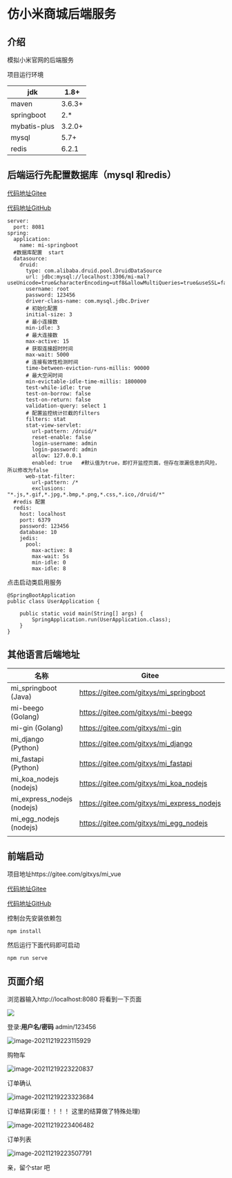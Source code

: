 # 仿小米商城后端服务
## 介绍

模拟小米官网的后端服务

项目运行环境

| jdk          | 1.8+   |
| ------------ | ------ |
| maven        | 3.6.3+ |
| springboot   | 2.*    |
| mybatis-plus | 3.2.0+ |
| mysql        | 5.7+   |
| redis        | 6.2.1  |



## 后端运行先配置数据库（mysql 和redis）

[代码地址Gitee](https://gitee.com/gitxys/mi_springboot)

[代码地址GitHub](https://github.com/xuyisu/mi_springboot)

```
server:
  port: 8081
spring:
  application:
    name: mi-springboot
  #数据库配置  start
  datasource:
    druid:
      type: com.alibaba.druid.pool.DruidDataSource
      url: jdbc:mysql://localhost:3306/mi-mal?useUnicode=true&characterEncoding=utf8&allowMultiQueries=true&useSSL=false
      username: root
      password: 123456
      driver-class-name: com.mysql.jdbc.Driver
      # 初始化配置
      initial-size: 3
      # 最小连接数
      min-idle: 3
      # 最大连接数
      max-active: 15
      # 获取连接超时时间
      max-wait: 5000
      # 连接有效性检测时间
      time-between-eviction-runs-millis: 90000
      # 最大空闲时间
      min-evictable-idle-time-millis: 1800000
      test-while-idle: true
      test-on-borrow: false
      test-on-return: false
      validation-query: select 1
      # 配置监控统计拦截的filters
      filters: stat
      stat-view-servlet:
        url-pattern: /druid/*
        reset-enable: false
        login-username: admin
        login-password: admin
        allow: 127.0.0.1
        enabled: true   #默认值为true，即打开监控页面，但存在泄漏信息的风险，所以修改为false
      web-stat-filter:
        url-pattern: /*
        exclusions: "*.js,*.gif,*.jpg,*.bmp,*.png,*.css,*.ico,/druid/*"
  #redis 配置
  redis:
    host: localhost
    port: 6379
    password: 123456
    database: 10
    jedis:
      pool:
        max-active: 8
        max-wait: 5s
        min-idle: 0
        max-idle: 8
```



点击启动类启用服务

```
@SpringBootApplication
public class UserApplication {

    public static void main(String[] args) {
        SpringApplication.run(UserApplication.class);
    }
}
```
## 其他语言后端地址

| 名称                       | Gitee                                      | Github                                      |
| -------------------------- | ------------------------------------------ | ------------------------------------------- |
| mi_springboot (Java)       | https://gitee.com/gitxys/mi_springboot     | https://github.com/xuyisu/mi_springboot     |
| mi-beego (Golang)          | https://gitee.com/gitxys/mi-beego          | https://github.com/xuyisu/mi-beego          |
| mi-gin (Golang)            | https://gitee.com/gitxys/mi-gin            | https://github.com/xuyisu/mi-gin            |
| mi_django (Python)         | https://gitee.com/gitxys/mi_django         | https://github.com/xuyisu/mi_django         |
| mi_fastapi (Python)        | https://gitee.com/gitxys/mi_fastapi        | https://github.com/xuyisu/mi_fastapi        |
| mi_koa_nodejs (nodejs)     | https://gitee.com/gitxys/mi_koa_nodejs     | https://github.com/xuyisu/mi_koa_nodejs     |
| mi_express_nodejs (nodejs) | https://gitee.com/gitxys/mi_express_nodejs | https://github.com/xuyisu/mi_express_nodejs |
| mi_egg_nodejs (nodejs)     | https://gitee.com/gitxys/mi_egg_nodejs     | https://github.com/xuyisu/mi_egg_nodejs     |
|                            |                                            |                                             |



## 前端启动

项目地址https://gitee.com/gitxys/mi_vue

[代码地址Gitee](https://gitee.com/gitxys/mi_vue)

[代码地址GitHub](https://github.com/xuyisu/mi_vue)

控制台先安装依赖包

```
npm install 
```

然后运行下面代码即可启动

```
npm run serve
```

## 页面介绍

浏览器输入http://localhost:8080 将看到一下页面

![](images/index.png)

登录:**用户名/密码**  admin/123456

![image-20211219223115929](images/login.png)

购物车

![image-20211219223220837](images/cart.png)

订单确认

![image-20211219223323684](images/order-confirm.png)

订单结算(彩蛋！！！！   这里的结算做了特殊处理)

![image-20211219223406482](images/pay.png)

订单列表

![image-20211219223507791](images/order.png)





亲，留个star 吧
